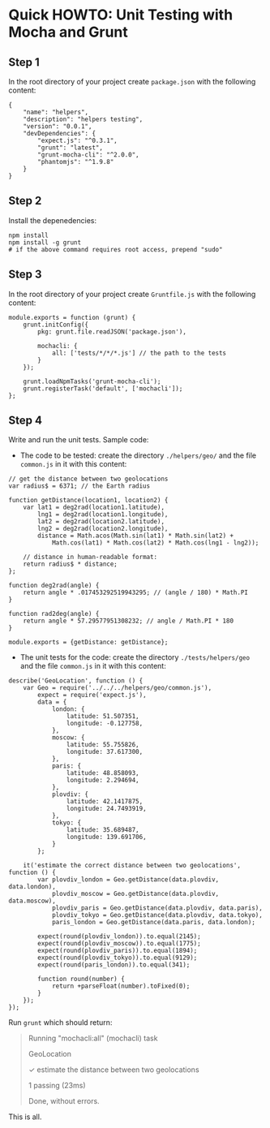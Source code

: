 Quick HOWTO: Unit Testing with Mocha and Grunt
======

Step 1
----------
In the root directory of your project create `package.json` with the following content:

```
{
    "name": "helpers",
    "description": "helpers testing",
    "version": "0.0.1",
    "devDependencies": {
        "expect.js": "^0.3.1",
        "grunt": "latest",
        "grunt-mocha-cli": "^2.0.0",
        "phantomjs": "^1.9.8"
    }
}
```

Step 2
----------
Install the depenedencies:
```
npm install
npm install -g grunt
# if the above command requires root access, prepend "sudo" 
```

Step 3
----------
In the root directory of your project create `Gruntfile.js` with the following content:
```
module.exports = function (grunt) {
    grunt.initConfig({
        pkg: grunt.file.readJSON('package.json'),

        mochacli: {
            all: ['tests/*/*/*.js'] // the path to the tests
        }
    });

    grunt.loadNpmTasks('grunt-mocha-cli');
    grunt.registerTask('default', ['mochacli']);
};
```


Step 4
----------
Write and run the unit tests. Sample code:

* The code to be tested: create the directory `./helpers/geo/` and the file
`common.js` in it with this content:
```
// get the distance between two geolocations
var radius$ = 6371; // the Earth radius

function getDistance(location1, location2) {
    var lat1 = deg2rad(location1.latitude),
        lng1 = deg2rad(location1.longitude),
        lat2 = deg2rad(location2.latitude),
        lng2 = deg2rad(location2.longitude),
        distance = Math.acos(Math.sin(lat1) * Math.sin(lat2) +
            Math.cos(lat1) * Math.cos(lat2) * Math.cos(lng1 - lng2));

    // distance in human-readable format:
    return radius$ * distance;
};

function deg2rad(angle) {
    return angle * .017453292519943295; // (angle / 180) * Math.PI
}

function rad2deg(angle) {
    return angle * 57.29577951308232; // angle / Math.PI * 180
}

module.exports = {getDistance: getDistance};
```

* The unit tests for the code: create the directory `./tests/helpers/geo` and the file
`common.js` in it with this content:
```
describe('GeoLocation', function () {
    var Geo = require('../../../helpers/geo/common.js'),
        expect = require('expect.js'),
        data = {
            london: {
                latitude: 51.507351,
                longitude: -0.127758,
            },
            moscow: {
                latitude: 55.755826,
                longitude: 37.617300,
            },
            paris: {
                latitude: 48.858093,
                longitude: 2.294694,
            },
            plovdiv: {
                latitude: 42.1417875,
                longitude: 24.7493919,
            },
            tokyo: {
                latitude: 35.689487,
                longitude: 139.691706,
            }
        };

    it('estimate the correct distance between two geolocations', function () {
        var plovdiv_london = Geo.getDistance(data.plovdiv, data.london),
            plovdiv_moscow = Geo.getDistance(data.plovdiv, data.moscow),
            plovdiv_paris = Geo.getDistance(data.plovdiv, data.paris),
            plovdiv_tokyo = Geo.getDistance(data.plovdiv, data.tokyo),
            paris_london = Geo.getDistance(data.paris, data.london);

        expect(round(plovdiv_london)).to.equal(2145);
        expect(round(plovdiv_moscow)).to.equal(1775);
        expect(round(plovdiv_paris)).to.equal(1894);
        expect(round(plovdiv_tokyo)).to.equal(9129);
        expect(round(paris_london)).to.equal(341);

        function round(number) {
            return +parseFloat(number).toFixed(0);
        }
    });
});
```

Run `grunt` which should return:

> Running "mochacli:all" (mochacli) task
>
> GeoLocation
> 
>  ✓ estimate the distance between two geolocations
>
>
> 1 passing (23ms)
>
> Done, without errors.

This is all.